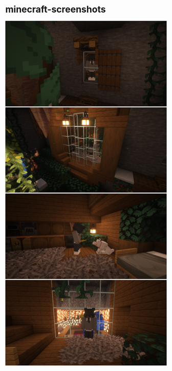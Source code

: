 # minecraft-screenshots
![image 1](images-alone/2024-10-28_10.20.53.png)
![image 2](images-alone/2024-10-28_10.24.09.png)
![image 3](images-alone/2024-10-28_10.25.55.png)
![image 4](images-alone/2024-10-28_10.18.37.png)
